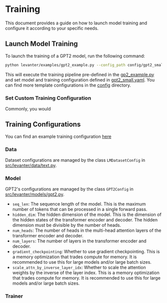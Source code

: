 # Training

This document provides a guide on how to launch model training and configure it according to your specific needs.

## Launch Model Training

To launch the training of a GPT2 model, run the following command:
```bash
python levanter/examples/gpt2_example.py --config_path config/gpt2_small.yaml
```

This will execute the training pipeline pre-defined in the [gp2_example.py](../examples/gpt2_example.py) and set model and training configuration defined in [gpt2_small.yaml](../config/gpt2_small.yaml). You can find more template configurations in the [config](../config/) directory.

### Set Custom Training Configuration
Commonly, you would

## Training Configurations

You can find an example training configuration [here](../config/gpt2_small.yaml)


### Data
Dataset configurations are managed by the class `LMDatasetConfig` in [src/levanter/data/text.py](src/levanter/data/text.py).

### Model
GPT2's configurations are managed by the class `GPT2Config` in [src/levanter/models/gpt2.py](src/levanter/models/gpt2.py).
- `seq_len`: The sequence length of the model. This is the maximum number of tokens that can be processed in a single forward pass.
- `hidden_dim`: The hidden dimension of the model. This is the dimension of the hidden states of the transformer encoder and decoder. The hidden dimension must be divisible by the number of heads.
- `num_heads`: The number of heads in the multi-head attention layers of the transformer encoder and decoder.
- `num_layers`: The number of layers in the transformer encoder and decoder.
- `gradient_checkpointing`: Whether to use gradient checkpointing. This is a memory optimization that trades compute for memory. It is recommended to use this for large models and/or large batch sizes.
- `scale_attn_by_inverse_layer_idx`: Whether to scale the attention weights by the inverse of the layer index. This is a memory optimization that trades compute for memory. It is recommended to use this for large models and/or large batch sizes.

### Trainer
